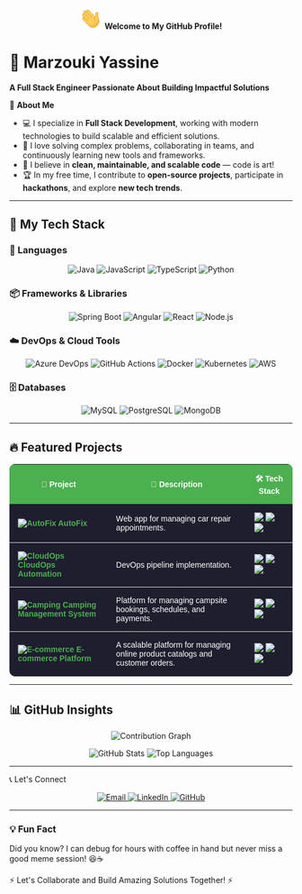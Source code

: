 <p align="center">
  <img src="https://raw.githubusercontent.com/ABSphreak/ABSphreak/master/gifs/Hi.gif" width="40px"> 
  <strong>Welcome to My GitHub Profile!</strong>
</p>

# 🚀 Marzouki Yassine
**A Full Stack Engineer Passionate About Building Impactful Solutions**

🌟 **About Me**
- 💻 I specialize in **Full Stack Development**, working with modern technologies to build scalable and efficient solutions.
- 🧩 I love solving complex problems, collaborating in teams, and continuously learning new tools and frameworks.
- 🎯 I believe in **clean, maintainable, and scalable code** — code is art!
- 🏆 In my free time, I contribute to **open-source projects**, participate in **hackathons**, and explore **new tech trends**.

---

## 💼 My Tech Stack  
### 🚀 Languages
<p align="center">
  <img src="https://img.shields.io/badge/Java-007396?style=for-the-badge&logo=java&logoColor=white" alt="Java">
  <img src="https://img.shields.io/badge/JavaScript-F7DF1E?style=for-the-badge&logo=javascript&logoColor=black" alt="JavaScript">
  <img src="https://img.shields.io/badge/TypeScript-3178C6?style=for-the-badge&logo=typescript&logoColor=white" alt="TypeScript">
  <img src="https://img.shields.io/badge/Python-3776AB?style=for-the-badge&logo=python&logoColor=white" alt="Python">
</p>

### 📦 Frameworks & Libraries
<p align="center">
  <img src="https://img.shields.io/badge/Spring_Boot-6DB33F?style=for-the-badge&logo=spring-boot&logoColor=white" alt="Spring Boot">
  <img src="https://img.shields.io/badge/Angular-DD0031?style=for-the-badge&logo=angular&logoColor=white" alt="Angular">
  <img src="https://img.shields.io/badge/React-20232A?style=for-the-badge&logo=react&logoColor=61DAFB" alt="React">
  <img src="https://img.shields.io/badge/Node.js-339933?style=for-the-badge&logo=node.js&logoColor=white" alt="Node.js">
</p>

### ☁️ DevOps & Cloud Tools
<p align="center">
  <img src="https://img.shields.io/badge/Azure_DevOps-0078D7?style=for-the-badge&logo=azure-devops&logoColor=white" alt="Azure DevOps">
  <img src="https://img.shields.io/badge/GitHub_Actions-2088FF?style=for-the-badge&logo=github-actions&logoColor=white" alt="GitHub Actions">
  <img src="https://img.shields.io/badge/Docker-2496ED?style=for-the-badge&logo=docker&logoColor=white" alt="Docker">
  <img src="https://img.shields.io/badge/Kubernetes-326CE5?style=for-the-badge&logo=kubernetes&logoColor=white" alt="Kubernetes">
  <img src="https://img.shields.io/badge/AWS-232F3E?style=for-the-badge&logo=amazon-aws&logoColor=white" alt="AWS">
</p>

### 🗄️ Databases
<p align="center">
  <img src="https://img.shields.io/badge/MySQL-4479A1?style=for-the-badge&logo=mysql&logoColor=white" alt="MySQL">
  <img src="https://img.shields.io/badge/PostgreSQL-4169E1?style=for-the-badge&logo=postgresql&logoColor=white" alt="PostgreSQL">
  <img src="https://img.shields.io/badge/MongoDB-47A248?style=for-the-badge&logo=mongodb&logoColor=white" alt="MongoDB">
</p>

---

## 🔥 Featured Projects
<table style="width: 100%; border-collapse: collapse; text-align: left; font-family: Arial, sans-serif; background-color: #1e1e2e; color: white; border-radius: 10px; overflow: hidden;">
  <tr style="background-color: #4CAF50; color: white; text-align: center;">
    <th style="padding: 15px;">🚀 Project</th>
    <th style="padding: 15px;">📄 Description</th>
    <th style="padding: 15px;">🛠 Tech Stack</th>
  </tr>
  <tr style="border-bottom: 1px solid #ddd;">
    <td style="padding: 15px;">
      <a href="https://github.com/yassinemarzouki/project1" style="color: #4CAF50; font-weight: bold; text-decoration: none;">
        <img src="https://img.icons8.com/ios-filled/50/4CAF50/car-service.png" width="20" alt="AutoFix"> AutoFix
      </a>
    </td>
    <td style="padding: 15px;">Web app for managing car repair appointments.</td>
    <td style="padding: 15px;">
      <img src="https://img.shields.io/badge/Angular-DD0031?style=for-the-badge&logo=angular&logoColor=white"> 
      <img src="https://img.shields.io/badge/Spring_Boot-6DB33F?style=for-the-badge&logo=spring-boot&logoColor=white"> 
      <img src="https://img.shields.io/badge/MySQL-4479A1?style=for-the-badge&logo=mysql&logoColor=white">
    </td>
  </tr>
  <tr style="border-bottom: 1px solid #ddd;">
    <td style="padding: 15px;">
      <a href="https://github.com/yassinemarzouki/project3" style="color: #4CAF50; font-weight: bold; text-decoration: none;">
        <img src="https://img.icons8.com/ios-filled/50/cloud.png" width="20" alt="CloudOps"> CloudOps Automation
      </a>
    </td>
    <td style="padding: 15px;">DevOps pipeline implementation.</td>
    <td style="padding: 15px;">
      <img src="https://img.shields.io/badge/Azure_DevOps-0078D7?style=for-the-badge&logo=azure-devops&logoColor=white"> 
      <img src="https://img.shields.io/badge/Docker-2496ED?style=for-the-badge&logo=docker&logoColor=white"> 
      <img src="https://img.shields.io/badge/Kubernetes-326CE5?style=for-the-badge&logo=kubernetes&logoColor=white">
    </td>
  </tr>
  <tr style="border-bottom: 1px solid #ddd;">
    <td style="padding: 15px;">
      <a href="https://github.com/yassinemarzouki/camping-management" style="color: #4CAF50; font-weight: bold; text-decoration: none;">
        <img src="https://img.icons8.com/ios-filled/50/4CAF50/tent.png" width="20" alt="Camping"> Camping Management System
      </a>
    </td>
    <td style="padding: 15px;">Platform for managing campsite bookings, schedules, and payments.</td>
    <td style="padding: 15px;">
      <img src="https://img.shields.io/badge/Angular-DD0031?style=for-the-badge&logo=angular&logoColor=white"> 
      <img src="https://img.shields.io/badge/Spring_Boot-6DB33F?style=for-the-badge&logo=spring-boot&logoColor=white"> 
      <img src="https://img.shields.io/badge/MySQL-4479A1?style=for-the-badge&logo=mysql&logoColor=white">
    </td>
  </tr>
  <tr>
    <td style="padding: 15px;">
      <a href="https://github.com/yassinemarzouki/ecommerce-platform" style="color: #4CAF50; font-weight: bold; text-decoration: none;">
        <img src="https://img.icons8.com/ios-filled/50/4CAF50/shopping-cart.png" width="20" alt="E-commerce"> E-commerce Platform
      </a>
    </td>
    <td style="padding: 15px;">A scalable platform for managing online product catalogs and customer orders.</td>
    <td style="padding: 15px;">
      <img src="https://img.shields.io/badge/React-20232A?style=for-the-badge&logo=react&logoColor=61DAFB"> 
      <img src="https://img.shields.io/badge/Node.js-339933?style=for-the-badge&logo=node.js&logoColor=white"> 
      <img src="https://img.shields.io/badge/MongoDB-47A248?style=for-the-badge&logo=mongodb&logoColor=white">
    </td>
  </tr>
</table>


---

## 📊 GitHub Insights
<p align="center">
  <img src="https://github-readme-activity-graph.vercel.app/graph?username=yassinemarzouki&theme=github-dark&hide_border=true" alt="Contribution Graph" />
</p>
<p align="center">
  <img src="https://github-readme-stats.vercel.app/api?username=yassinemarzouki&show_icons=true&theme=github_dark&hide_border=true" width="48%" alt="GitHub Stats" />
  <img src="https://github-readme-stats.vercel.app/api/top-langs/?username=yassinemarzouki&layout=compact&langs_count=8&theme=github_dark&hide_border=true" width="48%" alt="Top Languages" />
</p>

---

📞 Let's Connect
<p align="center"> <a href="mailto:yassine.marzouki@esprit.tn"> <img src="https://img.shields.io/badge/📧%20Email-D14836?style=for-the-badge&logo=gmail&logoColor=white" alt="Email"> </a> <a href="https://linkedin.com/in/yassine-marzouki"> <img src="https://img.shields.io/badge/💼%20LinkedIn-0077B5?style=for-the-badge&logo=linkedin&logoColor=white" alt="LinkedIn"> </a> <a href="https://github.com/yassinemarzouki"> <img src="https://img.shields.io/badge/🌎%20GitHub-181717?style=for-the-badge&logo=github&logoColor=white" alt="GitHub"> </a> </p>




---

### 💡 Fun Fact
Did you know? I can debug for hours with coffee in hand but never miss a good meme session! 😆☕

⚡ Let's Collaborate and Build Amazing Solutions Together! ⚡
